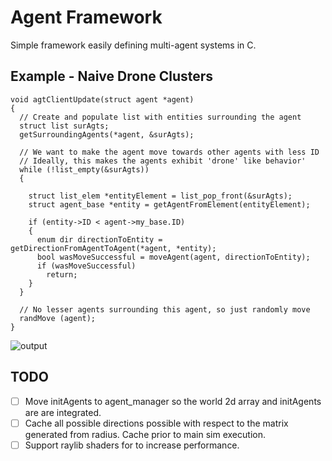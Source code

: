 # Agent Framework
Simple framework easily defining multi-agent systems in C. 
## Example - Naive Drone Clusters 
```
void agtClientUpdate(struct agent *agent) 
{
  // Create and populate list with entities surrounding the agent
  struct list surAgts;
  getSurroundingAgents(*agent, &surAgts);

  // We want to make the agent move towards other agents with less ID
  // Ideally, this makes the agents exhibit 'drone' like behavior'
  while (!list_empty(&surAgts))
  {

    struct list_elem *entityElement = list_pop_front(&surAgts);
    struct agent_base *entity = getAgentFromElement(entityElement);

    if (entity->ID < agent->my_base.ID)
    {
      enum dir directionToEntity = getDirectionFromAgentToAgent(*agent, *entity);
      bool wasMoveSuccessful = moveAgent(agent, directionToEntity);
      if (wasMoveSuccessful)
        return;
    }
  }
  
  // No lesser agents surrounding this agent, so just randomly move
  randMove (agent); 
}
```
![output](https://github.com/ChuckGarcian/multi-agent-system-framework/assets/76849825/14a9ac34-c363-4a42-90a9-f43775edc834)


## TODO
 - [ ] Move initAgents to agent_manager so the world 2d array and initAgents are
       are integrated.
 - [ ] Cache all possible directions possible with respect to the matrix generated from radius. Cache prior to main sim execution.
 - [ ] Support raylib shaders for to increase performance.       
